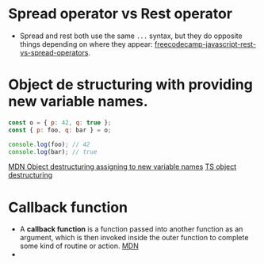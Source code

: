 # Spread operator vs Rest operator
- Spread and rest both use the same `...` syntax, but they do opposite things depending on where they appear: [freecodecamp-javascript-rest-vs-spread-operators](https://www.freecodecamp.org/news/javascript-rest-vs-spread-operators/).
# Object de structuring with providing new variable names.
``` js 
const o = { p: 42, q: true };
const { p: foo, q: bar } = o;

console.log(foo); // 42
console.log(bar); // true

```
[MDN Object destructuring assigning to new variable names](https://developer.mozilla.org/en-US/docs/Web/JavaScript/Reference/Operators/Destructuring_assignment#assigning_to_new_variable_names)
[TS object destructuring](https://www.typescriptlang.org/docs/handbook/variable-declarations.html#object-destructuring)
# Callback function
- A **callback function** is a function passed into another function as an argument, which is then invoked inside the outer function to complete some kind of routine or action. [MDN](https://developer.mozilla.org/en-US/docs/Glossary/Callback_function)
- 